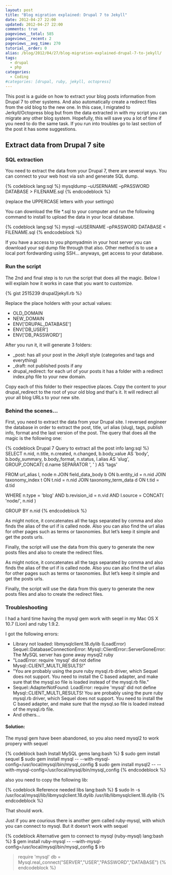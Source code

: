 ```yaml
---
layout: post
title: "Blog migration explained: Drupal 7 to Jekyll"
date: 2012-04-27 22:00
updated: 2012-04-27 22:00
comments: true
pageviews__total: 585
pageviews__recent: 2
pageviews__avg_time: 270
tutorial__order: 0
alias: /blog/2012/04/27/blog-migration-explained-drupal-7-to-jekyll/
tags:
  - drupal
  - php
categories:
  - Coding
#categories: [drupal, ruby, jekyll, octopress]
---
```

This post is a guide on how to extract your blog posts information from Drupal 7 to other systems. And also automatically create a redirect files from the old blog to the new one. In this case, I migrated to Jerkyll/Octopress blog but from the data extracted in with my script you can migrate any other blog system. Hopefully, this will save you a lot of time if you need to do the same task. If you run into troubles go to last section of the post it has some suggestions.
<!--More-->

## Extract data from Drupal 7 site

### SQL extraction

You need to extract the data from your Drupal 7, there are several ways. You can connect to your web host via ssh and generate SQL dump.

{% codeblock lang:sql %}
mysqldump –uUSERNAME –pPASSWORD DATABASE > FILENAME.sql
{% endcodeblock %}

(replace the UPPERCASE letters with your settings)

You can download the file *.sql to your computer and run the following command to install to upload the data in your local database.

{% codeblock lang:sql %}
mysql –uUSERNAME –pPASSWORD DATABASE < FILENAME.sql
{% endcodeblock %}

If you have a access to you phpmyadmin in your host server you can download your sql dump file through that also. Other method is to use a local port fordwarding using SSH… anyways, get access to your database.

### Run the script

The 2nd and final step is to run the script that does all the magic. Below I will explain how it works in case that you want to customize.

{% gist 2515239 drupal2jekyll.rb %}


Replace the place holders with your actual values:

* OLD_DOMAIN
* NEW_DOMAIN
* ENV['DRUPAL_DATABASE']
* ENV['DB_USER']
* ENV['DB_PASSWORD']


After you run it, it will generate 3 folders:

* _post: has all your post in the Jekyll style (categories and tags and everything)
* _draft: not published posts if any
* drupal_redirect: for each url of your posts it has a folder with a redirect index.php file to your new domain.

Copy each of this folder to their respective places. Copy the content to your drupal_redirect to the root of your old blog and that's it. It will redirect all your all blog URLs to your new site.
### Behind the scenes…

First, you need to extract the data from your Drupal site. I reversed engineer the database in order to extract the post, title, url alias (slug), tags, publish info, format and the last version of the post. The query that does all the magic is the following one:

{% codeblock Drupal 7 Query to extract all the post info lang:sql %}
SELECT
n.nid,
n.title,
n.created,
n.changed,
b.body_value AS 'body',
b.body_summary,
b.body_format,
n.status,
l.alias AS 'slug',
GROUP_CONCAT( d.name SEPARATOR ', ' ) AS 'tags'

FROM url_alias l, node n
JOIN field_data_body b ON b.entity_id = n.nid
JOIN taxonomy_index t ON t.nid = n.nid
JOIN taxonomy_term_data d ON t.tid = d.tid

WHERE n.type = 'blog'
AND b.revision_id = n.vid
AND l.source = CONCAT( 'node/', n.nid )

GROUP BY n.nid
{% endcodeblock %}

As might notice, it concatenates all the tags separated by comma and also finds the alias of the url if is called node. Also you can also find the url alias for other pages such as terms or taxonomies. But let’s keep it simple and get the posts urls.

Finally, the script will use the data from this query to generate the new posts files and also to create the redirect files.

As might notice, it concatenates all the tags separated by comma and also finds the alias of the url if is called node. Also you can also find the url alias for other pages such as terms or taxonomies. But let’s keep it simple and get the posts urls.

Finally, the script will use the data from this query to generate the new posts files and also to create the redirect files.

### Troubleshooting

I had a hard time having the mysql gem work with seqel in my Mac OS X 10.7 (Lion) and ruby 1.9.2.

I got the following errors:

* Library not loaded: libmysqlclient.18.dylib (LoadError)
Sequel::DatabaseConnectionError: Mysql::ClientError::ServerGoneError: The MySQL server has gone away mysql2 ruby
* "LoadError: require 'mysql' did not define Mysql::CLIENT_MULTI_RESULTS!"
* "You are probably using the pure ruby mysql.rb driver, which Sequel does not support. You need to install the C based adapter, and make sure that the mysql.so file is loaded instead of the mysql.rb file."
* Sequel::AdapterNotFound: LoadError: require 'mysql' did not define Mysql::CLIENT_MULTI_RESULTS! You are probably using the pure ruby mysql.rb driver, which Sequel does not support. You need to install the C based adapter, and make sure that the mysql.so file is loaded instead of the mysql.rb file.
* And others…

#### Solution:

The mysql gem have been abandoned, so you also need mysql2 to work propery with sequel

{% codeblock  bash Install MySQL gems lang:bash %}
$ sudo gem install sequel
$ sudo gem install mysql -- --with-mysql-config=/usr/local/mysql/bin/mysql_config
$ sudo gem install mysql2 -- --with-mysql-config=/usr/local/mysql/bin/mysql_config
{% endcodeblock %}

also  you need to copy the following lib:

{% codeblock Reference needed libs lang:bash %}
$ sudo ln -s /usr/local/mysql/lib/libmysqlclient.18.dylib /usr/lib/libmysqlclient.18.dylib
{% endcodeblock %}

That should work.

Just if you are courious there is another gem called ruby-mysql, with which you can connect to mysql. But it doesn’t work with sequel

{% codeblock Alternative gem to connect to mysql (ruby-mysql) lang:bash %}
$ gem install ruby-mysql -- --with-mysql-config=/usr/local/mysql/bin/mysql_config
$ irb
> require 'mysql'
> db = Mysql.real_connect("SERVER","USER","PASSWORD","DATABASE")
{% endcodeblock %}
